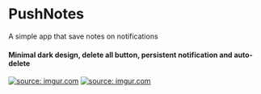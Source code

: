 # PushNotes
A simple app that save notes on notifications

#### Minimal dark design, delete all button, persistent notification and auto-delete

<a href="https://imgur.com/PMhgOb8"><img src="https://imgur.com/PMhgOb8.png" title="source: imgur.com" /></a>
<a href="https://imgur.com/BIF5IzM"><img src="https://imgur.com/BIF5IzM.png" title="source: imgur.com" /></a>
